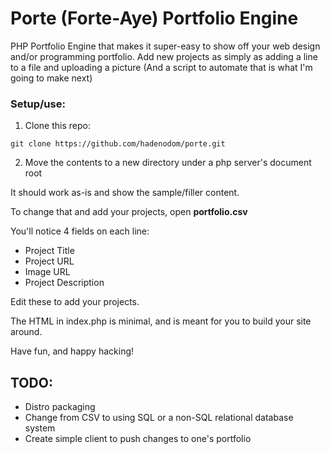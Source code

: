 # Porte (Forte-Aye) Portfolio Engine

PHP Portfolio Engine that makes it super-easy to show off your web design and/or programming portfolio.  Add new projects as simply as adding a line to a file and uploading a picture (And a script to automate that is what I'm going to make next)

### Setup/use:

1. Clone this repo: 
	
```
git clone https://github.com/hadenodom/porte.git
```

2. Move the contents to a new directory under a php server's document root


It should work as-is and show the sample/filler content.  

To change that and add your projects, open **portfolio.csv**

You'll notice 4 fields on each line:

* Project Title
* Project URL
* Image URL 
* Project Description

Edit these to add your projects.  

The HTML in index.php is minimal, and is meant for you to build your site around.  

Have fun, and happy hacking!

## TODO:
* Distro packaging
* Change from CSV to using SQL or a non-SQL relational database system
* Create simple client to push changes to one's portfolio
